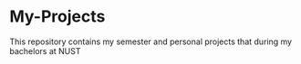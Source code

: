 # My-Projects
This repository contains my semester and personal projects that during my bachelors at NUST
